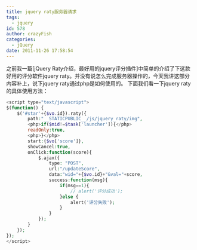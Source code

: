 ```yaml
---
title: jquery raty服务器请求
tags:
  - jquery
id: 578
author: crazyFish
categories:
  - jQuery
date: 2011-11-26 17:58:54
---
```


之前我一篇[jQuery Raty介绍，最好用的jquery评分插件]中简单的介绍了下这款好用的评分软件jquery raty。并没有说怎么完成服务器操作的，今天我讲这部分内容补上，说下jquery raty通过php是如何使用的。
下面我们看一下jquery raty 的具体使用方法：

``` php
<script type="text/javascript">
$(function() {
    $('#star'+{$vo.id}).raty({
        path:"__STATICPUBLIC__/js/jquery_raty/img",
        <php>if($mid!=$task['launcher']){</php>
        readOnly:true,
        <php>}</php>
        start:{$vo['score']},
        showCancel:true,
        onClick:function(score){
            $.ajax({
                type: "POST",
                url:"/updateScore",
                data:"wid="+{$vo.id}+"&val="+score,
                success:function(msg){
                    if(msg==1){
                        // alert('评分成功');
                    }else {
                        alert('评分失败');
                    }
                }
            });
        }
    });
});
</script>
```